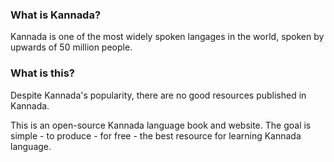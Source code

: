 ### What is Kannada?

Kannada is one of the most widely spoken langages in the world, spoken by upwards of 50 million people.

### What is this?

Despite Kannada's popularity, there are no good resources published in Kannada.

This is an open-source Kannada language book and website. The goal is simple - to produce - for free - the best resource for learning Kannada language.



